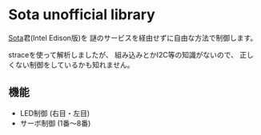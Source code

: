 Sota unofficial library
=======================

[Sota](https://sota.vstone.co.jp/home/)君(Intel Edison版)を
謎のサービスを経由せずに自由な方法で制御します。

straceを使って解析しましたが、
組み込みとかI2C等の知識がないので、
正しくない制御をしているかも知れません。

機能
----

* LED制御 (右目・左目)
* サーボ制御 (1番〜8番)
